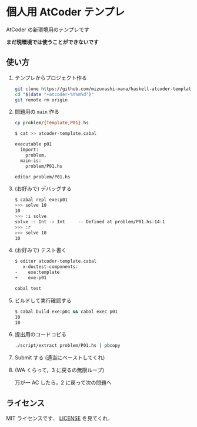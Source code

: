 # 個人用 AtCoder テンプレ

AtCoder の新環境用のテンプレです

**まだ現環境では使うことができないです**

## 使い方

1.  テンプレからプロジェクト作る

    ```bash
    git clone https://github.com/mizunashi-mana/haskell-atcoder-template.git "$(date "+atcoder-%Y%m%d")"
    cd "$(date "+atcoder-%Y%m%d")"
    git remote rm origin
    ```

2.  問題用の `main` 作る

    ```bash
    cp problem/{Template,P01}.hs
    ```

    ```bash
    $ cat >> atcoder-template.cabal

    executable p01
      import:
        problem,
      main-is:
        problem/P01.hs
    ```

    ```bash
    editor problem/P01.hs
    ```

3.  (お好みで) デバッグする

    ```bash
    $ cabal repl exe:p01
    >>> solve 10
    10
    >>> :i solve
    solve :: Int -> Int     -- Defined at problem/P01.hs:14:1
    >>> :r
    >>> solve 10
    10
    ```

4.  (お好みで) テスト書く

    ```bash
    $ editor atcoder-template.cabal
       x-doctest-components:
    -    exe:template
    +    exe:p01
    ```

    ```bash
    cabal test
    ```

5.  ビルドして実行確認する

    ```bash
    $ cabal build exe:p01 && cabal exec p01
    10
    10
    ```

6.  提出用のコードコピる

    ```bash
    ./script/extract problem/P01.hs | pbcopy
    ```

7.  Submit する (適当にペーストしてくれ)
8.  (WA くらって，3 に戻るの無限ループ)

    万が一 AC したら，2 に戻って次の問題へ

## ライセンス

MIT ライセンスです． [LICENSE](LICENSE) を見てくれ．
